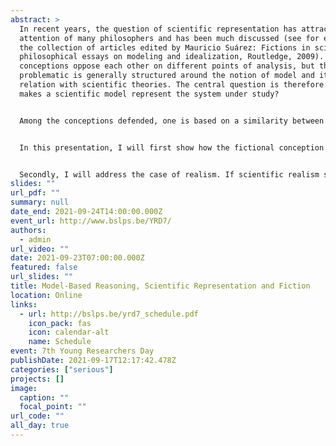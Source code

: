 ```yaml
---
abstract: >
  In recent years, the question of scientific representation has attracted the
  attention of many philosophers and has been much discussed (see for example
  the collection of articles edited by Mauricio Suárez: Fictions in science:
  philosophical essays on modeling and idealization, Routledge, 2009). Many
  conceptions oppose each other on different points of analysis, but the
  problematic is generally structured around the notion of model and its
  relation with scientific theories. The central question is therefore: what
  makes a scientific model represent the system under study?


  Among the conceptions defended, one is based on a similarity between model-based reasoning and works of fiction. This fictional view of models bases its analysis on Walton's concept of make-believe. According to its advocates, the scientist's attitude when using a model to represent a physical system is the same as when we are faced with a work of fiction: we pretend to believe what is told to us, even if we know that approximations, idealisations or fictions are integrated into the model. This conception therefore raises questions both about the explanatory capacity of models and about their ontological interpretation.


  In this presentation, I will first show how the fictional conception of models allows us to answer some general problems of scientific representation. In particular, I will focus on the importance of taking into account the possibility of misrepresentation in an account of scientific representation and on the problems that this poses to purely structural conceptions of models.


  Secondly, I will address the case of realism. If scientific realism states that science aims at truth, the fictional account I defend seems at first sight to promote anti-realism. I will show that this is not the case and that a realistic conception of scientific theories can accommodate the problem of misrepresentation.
slides: ""
url_pdf: ""
summary: null
date_end: 2021-09-24T14:00:00.000Z
event_url: http://www.bslps.be/YRD7/
authors:
  - admin
url_video: ""
date: 2021-09-23T07:00:00.000Z
featured: false
url_slides: ""
title: Model-Based Reasoning, Scientific Representation and Fiction
location: Online
links:
  - url: http://bslps.be/yrd7_schedule.pdf
    icon_pack: fas
    icon: calendar-alt
    name: Schedule
event: 7th Young Researchers Day
publishDate: 2021-09-17T12:17:42.478Z
categories: ["serious"]
projects: []
image:
  caption: ""
  focal_point: ""
url_code: ""
all_day: true
---
```


